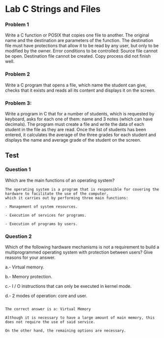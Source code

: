 # Lab C Strings and Files

### Problem 1

Write a C function or POSIX that copies one file to another. The original name and the destination are parameters of the function. The destination file must have protections that allow it to be read by any user, but only to be modified by the owner.
Error conditions to be controlled:
Source file cannot be open.
Destination file cannot be created. 
Copy process did not finish well.

### Problem 2

Write a C program that opens a file, which name the student can give, checks that it exists and reads all its content and displays it on the screen.


### Problem 3: 

Write a program in C that for a number of students, which is requested by keyboard, asks for each one of them: name and 3 notes (which can have decimals). 
The program must create a file and write the data of each student in the file as they are read. 
Once the list of students has been entered, it calculates the average of the three grades for each student and displays the name and average grade of the student on the screen.



## Test

### Question 1

Which are the main functions of an operating system?

````
The operating system is a program that is responsible for covering the hardware to facilitate the use of the computer,
which it carries out by performing three main functions:

- Management of system resources.

- Execution of services for programs.

- Execution of programs by users.

````

### Question 2

Which of the following hardware mechanisms is not a requirement to build a multiprogrammed operating system with protection between users? Give reasons for your answer.

a.- Virtual memory.

b.- Memory protection.

c.- I / O instructions that can only be executed in kernel mode.

d.- 2 modes of operation: core and user.

````

The correct answer is a: Virtual Memory

Although it is necessary to have a large amount of main memory, this does not require the use of said service.

On the other hand, the remaining options are necessary.
````

